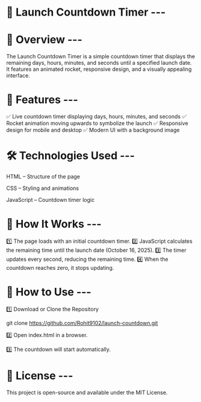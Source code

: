 # 🚀 Launch Countdown Timer ---

# 📌 Overview ---

The Launch Countdown Timer is a simple countdown timer that displays the remaining days, hours, minutes, and seconds until a specified launch date. It features an animated rocket, responsive design, and a visually appealing interface.

# 🎯 Features ---

✅ Live countdown timer displaying days, hours, minutes, and seconds
✅ Rocket animation moving upwards to symbolize the launch
✅ Responsive design for mobile and desktop
✅ Modern UI with a background image

# 🛠️ Technologies Used ---

HTML – Structure of the page

CSS – Styling and animations

JavaScript – Countdown timer logic

# 🚀 How It Works ---

1️⃣ The page loads with an initial countdown timer.
2️⃣ JavaScript calculates the remaining time until the launch date (October 16, 2025).
3️⃣ The timer updates every second, reducing the remaining time.
4️⃣ When the countdown reaches zero, it stops updating.


# 🔧 How to Use ---

1️⃣ Download or Clone the Repository

git clone https://github.com/Rohit9102/launch-countdown.git

2️⃣ Open index.html in a browser.

3️⃣ The countdown will start automatically.

# 📜 License ---
This project is open-source and available under the MIT License.